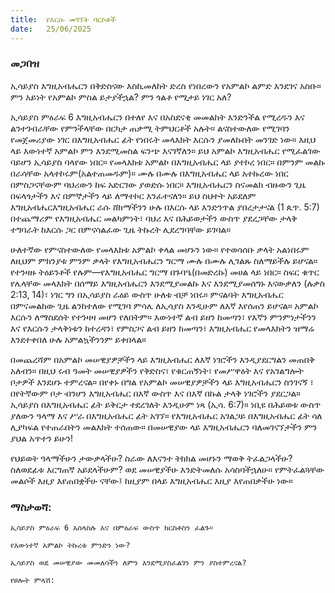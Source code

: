 ```yaml
---
title:  የእርሱ መገኘት ባርኮቶች
date:   25/06/2025
---
```


### መጋበዝ

ኢሳይያስ እግዚአብሔርን በቅድስናው እስኪመለከት ድረስ የነበረውን የአምልኮ ልምድ እንደገና አስቡ። ምን አይነት የአምልኮ ምስል ይታያችኋል? ምን ጎልቶ የሚታይ ነገር አለ?

ኢሳይያስ ምዕራፍ 6 እግዚአብሔርን በተለየ እና በአስደናቂ መመልከት እንድንችል የሚረዱን እና ልንተገብራቸው የምንችላቸው በርካታ ጠቃሚ ትምህርቶች አሉት። ልናስተውለው የሚገባን የመጀመሪያው ነገር በእግዚአብሔር ፊት የነበሩት መላእክት እርሱን ያመለኩበት መንገድ ነው። እዚህ ላይ እውነተኛ አምልኮ ምን እንደሚመስል ፍንጭ እናገኛለን። ይህ አምልኮ እግዚአብሔር የሚፈልገው ባይሆን ኢሳይያስ ባላየው ነበር። የመላእክቱ አምልኮ በእግዚአብሔር ላይ ያተኮረ ነበር። በምንም መልኩ በራሳቸው አላተኮሩም(አልተጠመዱም)። ሙሉ በሙሉ በእግዚአብሔር ላይ አተኩረው ነበር በምስጋናቸውም ባህሪውን ከፍ አድርገው ያወድሱ ነበር። እግዚአብሔርን ስናመልክ ብዙውን ጊዜ በፍላጎታችን እና በምኞታችን ላይ ለማተኮር እንፈተናለን። ይህ ስህተት አይደለም እግዚአብሔርእግዚአብሔር ራሱ ሸክማችንን ሁሉ በእርሱ ላይ እንድንጥል ያበረታታናል (1 ጴጥ. 5:7) በተጨማሪም የእግዚአብሔር መልካምነት፣ ባህሪ እና በሕይወታችን ውስጥ ያደረጋቸው ታላቅ ተግባራት ከእርሱ ጋር በምናሳልፈው ጊዜ ትኩረት ሊደረግባቸው ይገባል።

ሁለተኛው የምናስተውለው የመላእክቱ አምልኮ ቀላል መሆኑን ነው። የተወሳሰቡ ቃላት አልነበሩም ለዚህም ምክንያቱ ምንም ቃላት የእግዚአብሔርን ግርማ ሙሉ በሙሉ ሊገልጹ ስለማይችሉ ይሆናል። የተንዛዙ ትዕይንቶች የሉም—የእግዚአብሔር ግርማ በጉባዔ(በመድረኩ) መሀል ላይ ነበር። ስፍር ቁጥር የሌላቸው መላእክት በሰማይ እግዚአብሔርን እንደሚያመልኩ እና እንደሚያመሰግኑ እናውቃለን (ሉቃስ 2:13, 14)፣ ነገር ግን በኢሳይያስ ራዕይ ውስጥ ሁለቱ ብቻ ነበሩ። ምናልባት እግዚአብሔር በምናመልከው ጊዜ ልንከተለው የሚገባ ምሳሌ ለኢሳያስ እንዲሁም ለእኛ እየሰጠን ይሆናል። አምልኮ እርሱን ለማስደሰት የተንዛዛ መሆን የለበትም። እውነተኛ ልብ ይዘን ከመጣን፣ የእኛን ምንምነታችንን እና የእርሱን ታላቅነቱን ከተረዳን፣ የምስጋና ልብ ይዘን ከመጣን፣ እግዚአብሔር የመላእክትን ዝማሬ እንደተቀበለ ሁሉ አምልኳችንንም ይቀበላል።

በመጨረሻም በአምልኮ መሠዊያዎቻችን ላይ እግዚአብሔር ለእኛ ነገሮችን እንዲያደርግልን መጠበቅ አለብን። በዚህ ሩብ ዓመት መሠዊያዎችን የቅድስና፣ የቁርጠኝነት፣ የመሥዋዕት እና የአገልግሎት ቦታዎች እንደሆኑ ተምረናል። በየቀኑ በግል የአምልኮ መሠዊያዎቻችን ላይ እግዚአብሔርን ስንገናኝ ፣ በየትኛውም ቦታ ብንሆን እግዚአብሔር በእኛ ውስጥ እና በእኛ በኩል ታላቅ ነገሮችን ያደርጋል። ኢሳይያስ በእግዚአብሔር  ፊት ይቅርታ ተደረገለት እንዲሁም ነጻ (ኢሳ. 6:7)። ነቢዩ በሕይወቱ ውስጥ ያለውን ዓላማ እና ሥራ በእግዚአብሔር ፊት አገኘ። የእግዚአብሔር አገልጋይ በእግዚአብሔር ፊት ሳለ ሊያካፍል የተጠራበትን መልእክት ተሰጠው። በመሠዊያው ላይ እግዚአብሔርን ባለመገናኘታችን ምን ያህል አጥተን ይሁን!

የህይወት ዓላማችሁን ታውቃላችሁ? ስራው ለእናንተ ትክክል መሆኑን ማወቅ ትፈልጋላችሁ? ስለወደፊቱ እርግጠኛ አይደላችሁም? ወደ መሠዊያችሁ እንድትመለሱ አሳስባችኋለሁ። የምትፈልጓቸው መልሶች እዚያ እየጠበቋችሁ ናቸው፤ ከዚያም በላይ እግዚአብሔር እዚያ እየጠበቃችሁ ነው።

### ማስታወሻ:

`ኢሳይያስ ምዕራፍ 6 አሰላስሉ እና በምዕራፍ ውስጥ ክርስቶስን ፈልጉ።`

`የእውነተኛ አምልኮ ትኩረቱ ምንድን ነው?`

`ኢሳይያስ ወደ መሠዊያው መመለሳችን ለምን እንደሚያስፈልገን ምን ያስተምረናል?`

`የፀሎት ምላሽ: `